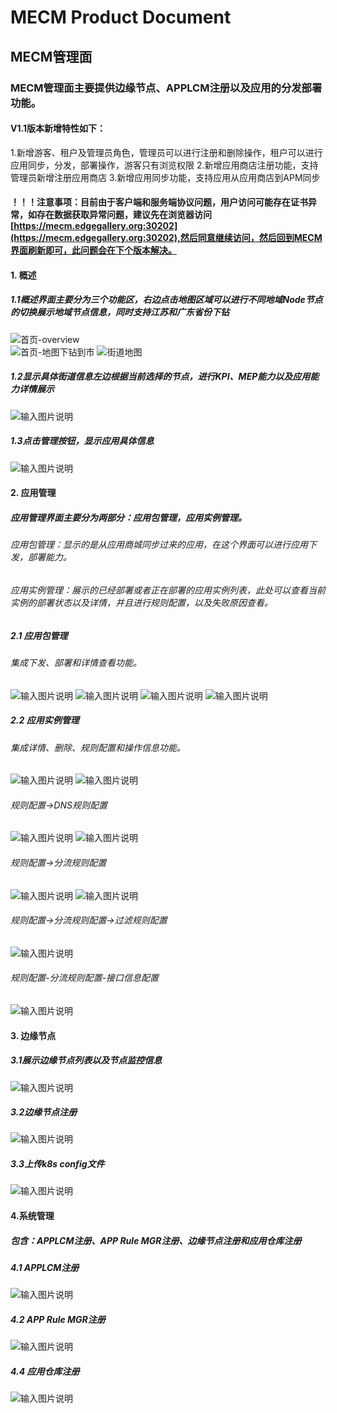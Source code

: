 MECM Product Document
=====================


## MECM管理面
### MECM管理面主要提供边缘节点、APPLCM注册以及应用的分发部署功能。  
#### V1.1版本新增特性如下：
1.新增游客、租户及管理员角色，管理员可以进行注册和删除操作，租户可以进行应用同步，分发，部署操作，游客只有浏览权限 
2.新增应用商店注册功能，支持管理员新增注册应用商店 
3.新增应用同步功能，支持应用从应用商店到APM同步 
#### ！！！注意事项：目前由于客户端和服务端协议问题，用户访问可能存在证书异常，如存在数据获取异常问题，建议先在浏览器访问[https://mecm.edgegallery.org:30202](https://mecm.edgegallery.org:30202),然后同意继续访问，然后回到MECM界面刷新即可，此问题会在下个版本解决。

#### 1. 概述  
##### 1.1概述界面主要分为三个功能区，右边点击地图区域可以进行不同地域Node节点的切换展示地域节点信息，同时支持江苏和广东省份下钻  
![首页-overview](https://images.gitee.com/uploads/images/2020/1226/142007_7994b117_7625361.png)  
![首页-地图下钻到市](https://images.gitee.com/uploads/images/2020/1226/142044_7574ce1b_7625361.png) 
![街道地图](https://images.gitee.com/uploads/images/2020/1226/142208_2c659e39_7625361.png)<br>
##### 1.2显示具体街道信息左边根据当前选择的节点，进行KPI、MEP能力以及应用能力详情展示  
![输入图片说明](https://images.gitee.com/uploads/images/2020/1226/142301_beff3647_7625361.png) 
##### 1.3点击管理按钮，显示应用具体信息 
![输入图片说明](https://images.gitee.com/uploads/images/2020/1226/142320_1bfa5e5f_7625361.png) 
#### 2. 应用管理  
##### 应用管理界面主要分为两部分：应用包管理，应用实例管理。  
###### 应用包管理：显示的是从应用商城同步过来的应用，在这个界面可以进行应用下发，部署能力。 
###### 应用实例管理：展示的已经部署或者正在部署的应用实例列表，此处可以查看当前实例的部署状态以及详情，并且进行规则配置，以及失败原因查看。  
##### 2.1 应用包管理 
###### 集成下发、部署和详情查看功能。  
![输入图片说明](https://images.gitee.com/uploads/images/2020/1226/143045_71c05602_7625361.png)
![输入图片说明](https://images.gitee.com/uploads/images/2020/1226/143113_f6cfee45_7625361.png)
![输入图片说明](https://images.gitee.com/uploads/images/2020/1226/145009_6bd32c65_7625361.png)
![输入图片说明](https://images.gitee.com/uploads/images/2020/1226/145025_3c520ce1_7625361.png)
##### 2.2 应用实例管理 
###### 集成详情、删除、规则配置和操作信息功能。
![输入图片说明](https://images.gitee.com/uploads/images/2020/1226/145049_1872bbf7_7625361.png)
![输入图片说明](https://images.gitee.com/uploads/images/2020/1226/145149_cde11690_7625361.png)
###### 规则配置->DNS规则配置 
![输入图片说明](https://images.gitee.com/uploads/images/2020/1226/145226_9c4453fc_7625361.png)
![输入图片说明](https://images.gitee.com/uploads/images/2020/1226/145258_0349b939_7625361.png)
###### 规则配置->分流规则配置
![输入图片说明](https://images.gitee.com/uploads/images/2020/1226/145313_1fa40729_7625361.png)
![输入图片说明](https://images.gitee.com/uploads/images/2020/1226/145329_53255c08_7625361.png)
###### 规则配置->分流规则配置->过滤规则配置 
![输入图片说明](https://images.gitee.com/uploads/images/2020/1226/145344_cd8d1dea_7625361.png)
###### 规则配置-分流规则配置-接口信息配置 
![输入图片说明](https://images.gitee.com/uploads/images/2020/1226/145438_a753b694_7625361.png)
#### 3. 边缘节点  
##### 3.1展示边缘节点列表以及节点监控信息 
![输入图片说明](https://images.gitee.com/uploads/images/2020/1226/145533_a4ba8487_7625361.png)
##### 3.2边缘节点注册
![输入图片说明](https://images.gitee.com/uploads/images/2020/1226/150556_e75c2d7c_7625361.png) 
##### 3.3上传k8s config文件
![输入图片说明](https://images.gitee.com/uploads/images/2020/1226/150617_51890e07_7625361.png)
#### 4.系统管理
##### 包含：APPLCM注册、APP Rule MGR注册、边缘节点注册和应用仓库注册
##### 4.1 APPLCM注册
![输入图片说明](https://images.gitee.com/uploads/images/2020/1226/150449_a2f3edb9_7625361.png) 
##### 4.2 APP Rule MGR注册
![输入图片说明](https://images.gitee.com/uploads/images/2020/1226/150512_8d96e99b_7625361.png) 
##### 4.4 应用仓库注册
![输入图片说明](https://images.gitee.com/uploads/images/2021/0324/162715_deb5a6ad_7625361.png) 